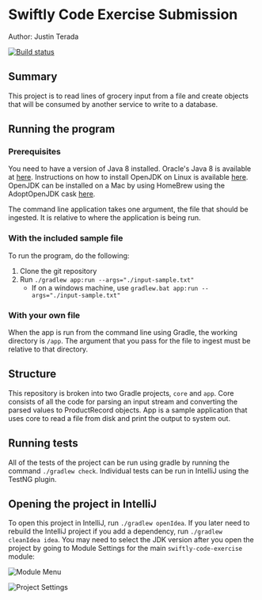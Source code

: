 # Swiftly Code Exercise Submission
Author: Justin Terada

[![Build status](https://ci.appveyor.com/api/projects/status/eevucgn9pndl3vy9?svg=true)](https://ci.appveyor.com/project/justinterada/swiftly-code-exercise)

## Summary
This project is to read lines of grocery input from a file and create objects that will
be consumed by another service to write to a database.

## Running the program
### Prerequisites
You need to have a version of Java 8 installed. Oracle's Java 8 is available at [here](https://www.oracle.com/technetwork/java/javase/downloads/jdk8-downloads-2133151.html).
Instructions on how to install OpenJDK on Linux is available [here](http://openjdk.java.net/install/index.html).
OpenJDK can be installed on a Mac by using HomeBrew using the AdoptOpenJDK cask [here](https://github.com/AdoptOpenJDK/homebrew-openjdk).

The command line application takes one argument, the file that should be ingested. It is relative to where
the application is being run.

### With the included sample file
To run the program, do the following:

1. Clone the git repository
2. Run `./gradlew app:run --args="./input-sample.txt"`
    * If on a windows machine, use `gradlew.bat app:run --args="./input-sample.txt"` 

### With your own file
When the app is run from the command line using Gradle, the working directory is `/app`. The argument
that you pass for the file to ingest must be relative to that directory.

## Structure
This repository is broken into two Gradle projects, `core` and `app`. Core consists
of all the code for parsing an input stream and converting the parsed values to ProductRecord objects. 
App is a sample application that uses core to read a file from disk and print the output to
system out.

## Running tests
All of the tests of the project can be run using gradle by running the command `./gradlew check`. Individual
tests can be run in IntelliJ using the TestNG plugin.

## Opening the project in IntelliJ
To open this project in IntelliJ, run `./gradlew openIdea`.
If you later need to rebuild the IntelliJ project if you add a dependency, run `./gradlew cleanIdea idea`.
You may need to select the JDK version after you open the project by going to Module Settings for the main `swiftly-code-exercise`
module:

![Module Menu](./../../raw/master/doc-assets/module-menu.png)

![Project Settings](./../../raw/master/doc-assets/project-settings.png)
